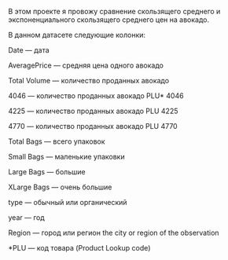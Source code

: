 В этом проекте я провожу сравнение скользящего среднего и экспоненциального скользящего среднего цен на авокадо.
 
 В данном датасете следующие колонки:
 
 Date — дата
 

AveragePrice — средняя цена одного авокадо

Total Volume — количество проданных авокадо

4046 — количество проданных авокадо PLU* 4046

4225 — количество проданных авокадо PLU 4225

4770 — количество проданных авокадо PLU 4770

Total Bags — всего упаковок

Small Bags — маленькие упаковки

Large Bags — большие

XLarge Bags — очень большие

type — обычный или органический

year — год

Region — город или регион the city or region of the observation

*PLU — код товара (Product Lookup code)
